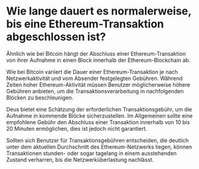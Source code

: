 # Wie lange dauert es normalerweise, bis eine Ethereum-Transaktion abgeschlossen ist?

Ähnlich wie bei Bitcoin hängt der Abschluss einer Ethereum-Transaktion von ihrer Aufnahme in einen Block innerhalb der Ethereum-Blockchain ab.

Wie bei Bitcoin variiert die Dauer einer Ethereum-Transaktion je nach Netzwerkaktivität und vom Absender festgelegten Gebühren. Während Zeiten hoher Ethereum-Aktivität müssen Benutzer möglicherweise höhere Gebühren anbieten, um die Transaktionsverarbeitung in nachfolgenden Blöcken zu beschleunigen.

Deus bietet eine Schätzung der erforderlichen Transaktionsgebühr, um die Aufnahme in kommende Blöcke sicherzustellen. Im Allgemeinen sollte eine empfohlene Gebühr den Abschluss einer Transaktion innerhalb von 10 bis 20 Minuten ermöglichen, dies ist jedoch nicht garantiert.

Sollten sich Benutzer für Transaktionsgebühren entscheiden, die deutlich unter dem aktuellen Durchschnitt des Ethereum-Netzwerks liegen, können Transaktionen stunden- oder sogar tagelang in einem ausstehenden Zustand verharren, bis die Netzwerküberlastung nachlässt.